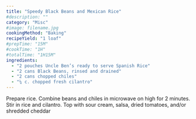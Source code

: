 ```yaml
---
title: "Speedy Black Beans and Mexican Rice"
#description: ""
category: "Misc"
#image: filename.jpg
cookingMethod: "Baking"
recipeYield: "1 loaf"
#prepTime: "15M"
#cookTime: "1H"
#totalTime: "1H15M"
ingredients:
  - "2 pouches Uncle Ben’s ready to serve Spanish Rice"
  - "2 cans Black Beans, rinsed and drained"
  - "2 cans chopped chiles"
  - "¼ c. chopped fresh cilantro"
---
```


Prepare rice.
Combine beans and chiles in microwave on high for 2 minutes.
Stir in rice and cilantro.
Top with sour cream, salsa, dried tomatoes, and/or shredded cheddar
